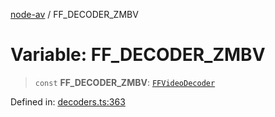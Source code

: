 [node-av](../globals.md) / FF\_DECODER\_ZMBV

# Variable: FF\_DECODER\_ZMBV

> `const` **FF\_DECODER\_ZMBV**: [`FFVideoDecoder`](../type-aliases/FFVideoDecoder.md)

Defined in: [decoders.ts:363](https://github.com/seydx/av/blob/f8631fc881b394300b1479f511d55cf1c370a87f/src/constants/decoders.ts#L363)
